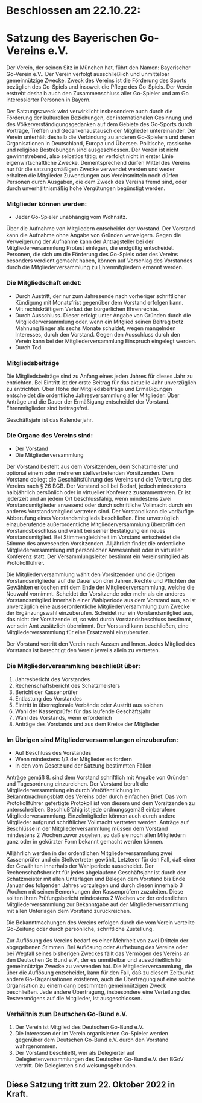 # Beschlossen am 22.10.22:
# Satzung des Bayerischen Go-Vereins e.V.

Der Verein, der seinen Sitz in München hat, führt den Namen: Bayerischer Go-Verein e.V..
Der Verein verfolgt ausschließlich und unmittelbar gemeinnützige Zwecke. Zweck des Vereins ist die Förderung des Sports bezüglich des Go-Spiels und insoweit die Pflege des Go-Spiels. Der Verein erstrebt deshalb auch den Zusammenschluss aller Go-Spieler und am Go interessierter Personen in Bayern.

Der Satzungszweck wird verwirklicht insbesondere auch durch die Förderung der kulturellen Beziehungen, der internationalen Gesinnung und des Völkerverständigungsgedanken auf dem Gebiete des Go-Sports durch Vorträge, Treffen und Gedankenaustausch der Mitglieder untereinander. Der Verein unterhält deshalb die Verbindung zu anderen Go-Spielern und deren Organisationen in Deutschland, Europa und Übersee. Politische, rassische und religiöse Bestrebungen sind ausgeschlossen. Der Verein ist nicht gewinnstrebend, also selbstlos tätig; er verfolgt nicht in erster Linie eigenwirtschaftliche Zwecke. Dementsprechend dürfen Mittel des Vereins nur für die satzungsmäßigen Zwecke verwendet werden und weder erhalten die Mitglieder Zuwendungen aus Vereinsmitteln noch dürfen Personen durch Ausgaben, die dem Zweck des Vereins fremd sind, oder durch unverhältnismäßig hohe Vergütungen begünstigt werden.

### Mitglieder können werden:

* Jeder Go-Spieler unabhängig vom Wohnsitz.

Über die Aufnahme von Mitgliedern entscheidet der Vorstand. Der Vorstand kann die Aufnahme ohne Angabe von Gründen verweigern. Gegen die Verweigerung der Aufnahme kann der Antragsteller bei der Mitgliederversammlung Protest einlegen, die endgültig entscheidet.
Personen, die sich um die Förderung des Go-Spiels oder des Vereins besonders verdient gemacht haben, können auf Vorschlag des Vorstandes durch die Mitgliederversammlung zu Ehrenmitgliedern ernannt werden.

### Die Mitgliedschaft endet:

* Durch Austritt, der nur zum Jahresende nach vorheriger schriftlicher Kündigung mit Monatsfrist gegenüber dem Vorstand erfolgen kann.
* Mit rechtskräftigem Verlust der bürgerlichen Ehrenrechte.
* Durch Ausschluss. Dieser erfolgt unter Angabe von Gründen durch die Mitgliederversammlung oder, wenn ein Mitglied seinen Beitrag trotz Mahnung länger als sechs Monate schuldet, wegen mangelnden Interesses, durch den Vorstand. Gegen den Ausschluss durch den Verein kann bei der Mitgliederversammlung Einspruch eingelegt werden.
* Durch Tod.

### Mitgliedsbeiträge

Die Mitgliedsbeiträge sind zu Anfang eines jeden Jahres für dieses Jahr zu entrichten. Bei Eintritt ist der erste Beitrag für das aktuelle Jahr unverzüglich zu entrichten. Über Höhe der Mitgliedsbeiträge und Ermäßigungen entscheidet die ordentliche Jahresversammlung aller Mitglieder. Über Anträge und die Dauer der Ermäßigung entscheidet der Vorstand. Ehrenmitglieder sind beitragsfrei.

Geschäftsjahr ist das Kalenderjahr.

### Die Organe des Vereins sind:

* Der Vorstand
* Die Mitgliederversammlung

Der Vorstand besteht aus dem Vorsitzenden, dem Schatzmeister und optional einem oder mehreren stellvertretenden Vorsitzenden. Dem Vorstand obliegt die Geschäftsführung des Vereins und die Vertretung des Vereins nach § 26 BGB. Der Vorstand soll bei Bedarf, jedoch mindestens halbjährlich persönlich oder in virtueller Konferenz zusammentreten. Er ist jederzeit und an jedem Ort beschlussfähig, wenn mindestens zwei Vorstandsmitglieder anwesend oder durch schriftliche Vollmacht durch ein anderes Vorstandsmitglied vertreten sind. Der Vorstand kann die vorläufige Abberufung eines Vorstandsmitglieds beschließen. Eine unverzüglich einzuberufende außerordentliche Mitgliederversammlung überprüft den Vorstandsbeschluss und wählt bei seiner Bestätigung ein neues Vorstandsmitglied. Bei Stimmengleichheit im Vorstand entscheidet die Stimme des anwesenden Vorsitzenden. Alljährlich findet die ordentliche Mitgliederversammlung mit persönlicher Anwesenheit oder in virtueller Konferenz statt. Der Versammlungsleiter bestimmt ein Vereinsmitglied als Protokollführer.

Die Mitgliederversammlung wählt den Vorsitzenden und die übrigen Vorstandsmitglieder auf die Dauer von drei Jahren. Rechte und Pflichten der Gewählten erlöschen mit dem Ende der Mitgliederversammlung, welche die Neuwahl vornimmt. Scheidet der Vorsitzende oder mehr als ein anderes Vorstandsmitglied innerhalb einer Wahlperiode aus dem Vorstand aus, so ist unverzüglich eine ausserordentliche Mitgliederversammlung zum Zwecke der Ergänzungswahl einzuberufen. Scheidet nur ein Vorstandsmitglied aus, das nicht der Vorsitzende ist, so wird durch Vorstandsbeschluss bestimmt, wer sein Amt zusätzlich übernimmt. Der Vorstand kann beschließen, eine Mitgliederversammlung für eine Ersatzwahl einzuberufen.

Der Vorstand vertritt den Verein nach Aussen und Innen. Jedes Mitglied des Vorstands ist berechtigt den Verein jeweils allein zu vertreten.

### Die Mitgliederversammlung beschließt über:

1. Jahresbericht des Vorstandes
1. Rechenschaftsbericht des Schatzmeisters
1. Bericht der Kassenprüfer
1. Entlastung des Vorstandes
1. Eintritt in überregionale Verbände oder Austritt aus solchen
1. Wahl der Kassenprüfer für das laufende Geschäftsjahr
1. Wahl des Vorstands, wenn erforderlich
1. Anträge des Vorstands und aus dem Kreise der Mitglieder

### Im Übrigen sind Mitgliederversammlungen einzuberufen:
* Auf Beschluss des Vorstandes
* Wenn mindestens 1/3 der Mitglieder es fordern
* In den vom Gesetz und der Satzung bestimmten Fällen

Anträge gemäß 8. sind dem Vorstand schriftlich mit Angabe von Gründen und Tagesordnung einzureichen. Der Vorstand beruft die Mitgliederversammlung ein durch Veröffentlichung im Bekanntmachungsblatt des Vereins oder durch einfachen Brief. Das vom Protokollführer gefertigte Protokoll ist von diesem und dem Vorsitzenden zu unterschreiben. Beschlußfähig ist jede ordnungsgemäß einberufene Mitgliederversammlung. Einzelmitglieder können auch durch andere Mitglieder aufgrund schriftlicher Vollmacht vertreten werden. Anträge auf Beschlüsse in der Mitgliederversammlung müssen dem Vorstand mindestens 2 Wochen zuvor zugehen, so daß sie noch allen Mitgliedern ganz oder in gekürzter Form bekannt gemacht werden können.

Alljährlich werden in der ordentlichen Mitgliederversammlung zwei Kassenprüfer und ein Stellvertreter gewählt, Letzterer für den Fall, daß einer der Gewählten innerhalb der Wahlperiode ausscheidet. Der Rechenschaftsbericht für jedes abgelaufene Geschäftsjahr ist durch den Schatzmeister mit allen Unterlagen und Belegen dem Vorstand bis Ende Januar des folgenden Jahres vorzulegen und durch diesen innerhalb 3 Wochen mit seinen Bemerkungen den Kassenprüfern zuzuleiten. Diese sollten ihren Prüfungsbericht mindestens 2 Wochen vor der ordentlichen Mitgliederversammlung zur Bekanntgabe auf der Mitgliederversammlung mit allen Unterlagen dem Vorstand zurückreichen.

Die Bekanntmachungen des Vereins erfolgen durch die vom Verein verteilte Go-Zeitung oder durch persönliche, schriftliche Zustellung.

Zur Auflösung des Vereins bedarf es einer Mehrheit von zwei Dritteln der abgegebenen Stimmen. Bei Auflösung oder Aufhebung des Vereins oder bei Wegfall seines bisherigen Zweckes fällt das Vermögen des Vereins an den Deutschen Go Bund e.V., der es unmittelbar und ausschließlich für gemeinnützige Zwecke zu verwenden hat. Die Mitgliederversammlung, die über die Auflösung entscheidet, kann für den Fall, daß zu diesem Zeitpunkt andere Go-Organisationen existieren, auch die Übertragung auf eine solche Organisation zu einem dann bestimmten gemeinnützigen Zweck beschließen. Jede andere Übertragung, insbesondere eine Verteilung des Restvermögens auf die Mitglieder, ist ausgeschlossen.

### Verhältnis zum Deutschen Go-Bund e.V.
1. Der Verein ist Mitglied des Deutschen Go-Bund e.V. 
1. Die Interessen der im Verein organisierten Go-Spieler werden gegenüber dem Deutschen Go-Bund e.V. durch den Vorstand wahrgenommen.
1. Der Vorstand beschließt, wer als Delegierter auf Delegiertenversammlungen des Deutschen Go-Bund e.V. den BGoV vertritt. Die Delegierten sind weisungsgebunden.

## Diese Satzung tritt zum 22. Oktober 2022 in Kraft.
